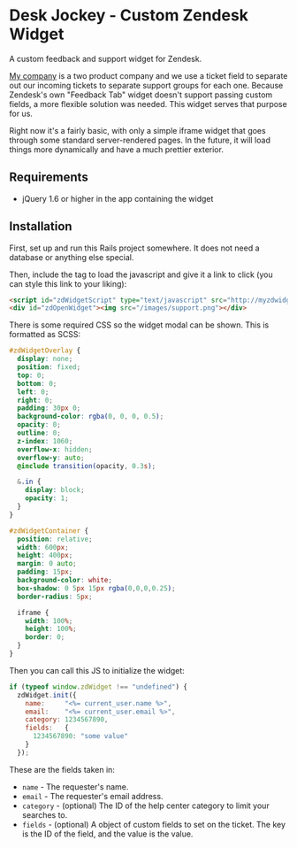 # Desk Jockey - Custom Zendesk Widget

A custom feedback and support widget for Zendesk.

[My company](http://salesloft.com) is a two product company and we use a ticket field to separate out our incoming
tickets to separate support groups for each one. Because Zendesk's own "Feedback Tab" widget doesn't support passing
custom fields, a more flexible solution was needed. This widget serves that purpose for us.

Right now it's a fairly basic, with only a simple iframe widget that goes through some standard server-rendered pages.
In the future, it will load things more dynamically and have a much prettier exterior.

## Requirements

- jQuery 1.6 or higher in the app containing the widget

## Installation

First, set up and run this Rails project somewhere. It does not need a database or anything else special.

Then, include the tag to load the javascript and give it a link to click (you can style this link to your liking):
```html
<script id="zdWidgetScript" type="text/javascript" src="http://myzdwidgetapp.herokuapp.com/widget.js"></script>
<div id="zdOpenWidget"><img src="/images/support.png"></div>
```
There is some required CSS so the widget modal can be shown. This is formatted as SCSS:
```scss
#zdWidgetOverlay {
  display: none;
  position: fixed;
  top: 0;
  bottom: 0;
  left: 0;
  right: 0;
  padding: 30px 0;
  background-color: rgba(0, 0, 0, 0.5);
  opacity: 0;
  outline: 0;
  z-index: 1060;
  overflow-x: hidden;
  overflow-y: auto;
  @include transition(opacity, 0.3s);

  &.in {
    display: block;
    opacity: 1;
  }
}

#zdWidgetContainer {
  position: relative;
  width: 600px;
  height: 400px;
  margin: 0 auto;
  padding: 15px;
  background-color: white;
  box-shadow: 0 5px 15px rgba(0,0,0,0.25);
  border-radius: 5px;

  iframe {
    width: 100%;
    height: 100%;
    border: 0;
  }
}
```
Then you can call this JS to initialize the widget:
```js
if (typeof window.zdWidget !== "undefined") {
  zdWidget.init({
    name:     "<%= current_user.name %>",
    email:    "<%= current_user.email %>",
    category: 1234567890,
    fields:   {
      1234567890: "some value"
    }
  });
```
These are the fields taken in:
- `name` - The requester's name.
- `email` - The requester's email address.
- `category` - (optional) The ID of the help center category to limit your searches to.
- `fields` - (optional) A object of custom fields to set on the ticket. The key is the ID of the field, and the value is the value.


